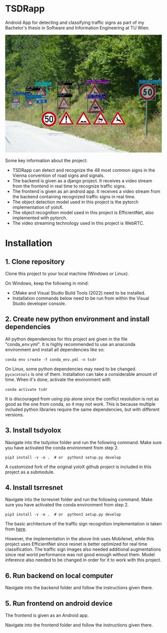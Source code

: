 # TSDRapp

Android App for detecting and classifying traffic signs as part of my Bachelor's thesis in Software and Information Engineering at TU Wien.

![](activetrafficsigns.jpg)

Some key information about the project:

* TSDRapp can detect and recognize the 48 most common signs in the Vienna convention of road signs and signals. 
* The backend is given as a django project. It receives a video stream from the frontend in real time to recognize traffic signs.
* The frontend is given as an android app. It receives a video stream from the backend containing recognized traffic signs in real time.
* The object detection model used in this project is the pytorch implementation of yoloX. 
* The object recognition model used in this project is EfficientNet, also implemented with pytorch. 
* The video streaming technology used in this project is WebRTC.

# Installation

## 1. Clone repository

Clone this project to your local machine (Windows or Linux). 

On Windows, keep the following in mind:
* CMake and Visual Studio Build Tools (2022) need to be installed.
* Installation commands below need to be run from within the Visual Studio developer console. 

## 2. Create new python environment and install dependencies

All python dependencies for this project are given in the file "conda_env.yml". It is highly recommended to use an
anaconda environment and install all dependencies like so:

```conda env create -f conda_env.yml -n tsdr```

On Linux, some python dependencies may need to be changed. `pycocotools` is one of them.
Installation can take a considerable amount of time. When it's done, activate the environment with

```conda activate tsdr```

It is discouraged from using pip alone since the conflict resolution is not as good as the one from conda, so it may not work.
This is because multiple included python libraries require the same dependencies, but with different versions.

## 3. Install tsdyolox

Navigate into the tsdyolox folder and run the following command. Make sure you have activated the conda environment from step 2.

```shell
pip3 install -v -e .  # or  python3 setup.py develop
```

A customized fork of the original yoloX github project is included in this project as a submodule.

## 4. Install tsrresnet

Navigate into the tsrresnet folder and run the following command. Make sure you have activated the conda environment from step 2.

```shell
pip3 install -v -e .  # or  python3 setup.py develop
```

The basic architecture of the traffic sign recognition implementation is taken from 
[here](https://debuggercafe.com/traffic-sign-recognition-using-pytorch-and-deep-learning/).

However, the implementation in the above link uses Mobilenet, while this project uses EfficientNet since resnet is better optimized for real time classification.
The traffic sign images also needed additional augmentations since real world performance was not good enough without them.
Model inference also needed to be changed in order for it to work with this project.

## 6. Run backend on local computer

Navigate into the backend folder and follow the instructions given there.

## 5. Run frontend on android device

The frontend is given as an Android app. 

Navigate into the frontend folder and follow the instructions given there.
